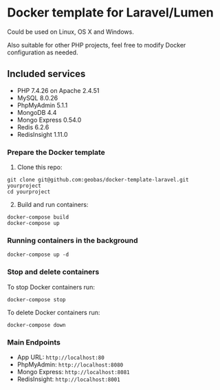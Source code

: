 # Docker template for Laravel/Lumen

Could be used on Linux, OS X and Windows.

Also suitable for other PHP projects, feel free to modify Docker configuration as needed.

## Included services
- PHP 7.4.26 on Apache 2.4.51
- MySQL 8.0.26
- PhpMyAdmin 5.1.1
- MongoDB 4.4
- Mongo Express 0.54.0
- Redis 6.2.6
- RedisInsight 1.11.0

### Prepare the Docker template

1. Clone this repo:

```
git clone git@github.com:geobas/docker-template-laravel.git yourproject
cd yourproject
```

2. Build and run containers:

```
docker-compose build
docker-compose up
```

### Running containers in the background

```
docker-compose up -d
```

### Stop and delete containers


To stop Docker containers run:

```
docker-compose stop
```

To delete Docker containers run:

```
docker-compose down
```

### Main Endpoints

- App URL: ```http://localhost:80```
- PhpMyAdmin: ```http://localhost:8080```
- Mongo Express: ```http://localhost:8081```
- RedisInsight: ```http://localhost:8001```
